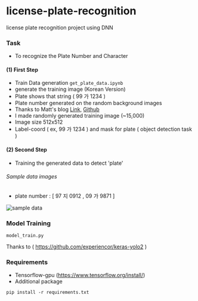 # license-plate-recognition
license plate recognition project using DNN

### Task
- To recognize the Plate Number and Character

#### (1) First Step
- Train Data generation
``` get_plate_data.ipynb ```
- generate the training image (Korean Version)
- Plate shows that string ( 99 가 1234 )
- Plate number generated on the random background images
- Thanks to Matt's blog [Link](https://matthewearl.github.io/2016/05/06/cnn-anpr/),  [Github](https://github.com/matthewearl/deep-anpr)
- I made randomly generated training image (~15,000)
- Image size 512x512
- Label-coord ( ex, 99 가 1234 ) and mask for plate ( object detection task )

#### (2) Second Step
- Training the generated data to detect 'plate'

###### Sample data images
- plate number : [ 97 지 0912 , 09 가 9871 ]

![sample data](./gen-data/images/00000001.png)
<br>


### Model Training
``` model_train.py ```

Thanks to ( https://github.com/experiencor/keras-yolo2 )



### Requirements
- Tensorflow-gpu (https://www.tensorflow.org/install/)
- Additional package

```pip install -r requirements.txt ```
